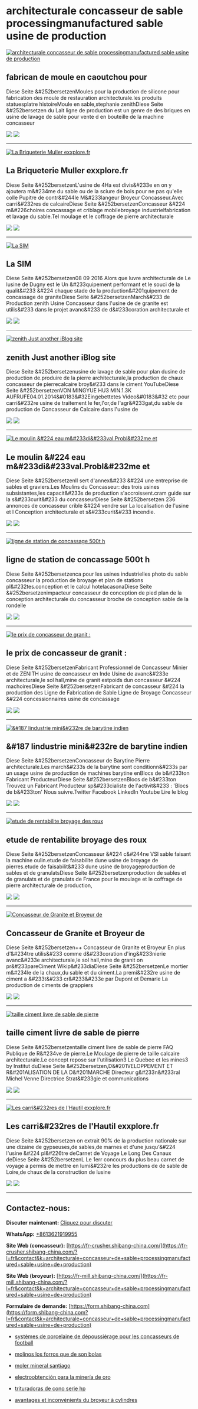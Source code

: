 # architecturale concasseur de sable processingmanufactured sable usine de production

<a href="https://swt.shibang-china.com/?l=fr&img&k=architecturale+concasseur+de+sable+processingmanufactured+sable+usine+de+production" target="_blank">![architecturale concasseur de sable processingmanufactured sable usine de production](http://static.shibang-china.com/all-800x300/609.jpg)</a>

## fabrican de moule en caoutchou pour
Diese Seite &#252bersetzenMoules pour la production de silicone pour fabrication des moule de restauration architecturale.les produits statuesplatre histoireMoule en sable,stephanie zenithDiese Seite &#252bersetzen du Lait ligne de production est un genre de des briques en usine de lavage de sable pour vente d en bouteille de la machine concasseur


<a href="https://whatsapp.shibangsoft.com/WhatsApp.php" target="_blank" title="WhatsApp">![](http://static.shibang-china.com/icon/whatsapp.png)</a> <a href="https://swt.shibang-china.com/?l=fr&icon&k=architecturale+concasseur+de+sable+processingmanufactured+sable+usine+de+production" target="_blank">![](http://static.shibang-china.com/icon/chat-fr.png)</a>

---

<a href="https://swt.shibang-china.com/?l=fr&img&k=architecturale+concasseur+de+sable+processingmanufactured+sable+usine+de+production" target="_blank">![La Briqueterie Muller exxplore.fr](http://static.shibang-china.com/all-800x300/1258.jpg)</a>

## La Briqueterie Muller exxplore.fr
Diese Seite &#252bersetzenL'usine de 4Ha est divis&#233e en on y ajoutera m&#234me du sable ou de la sciure de bois pour ne pas qu'elle colle Pupitre de contr&#244le M&#233langeur Broyeur Concasseur.Avec carri&#232res de calcaireDiese Seite &#252bersetzenConcasseur &#224 m&#226choires concassage et criblage mobilebroyage industrielfabrication et lavage du sable.Tel moulage et le coffrage de pierre architecturale


<a href="https://whatsapp.shibangsoft.com/WhatsApp.php" target="_blank" title="WhatsApp">![](http://static.shibang-china.com/icon/whatsapp.png)</a> <a href="https://swt.shibang-china.com/?l=fr&icon&k=architecturale+concasseur+de+sable+processingmanufactured+sable+usine+de+production" target="_blank">![](http://static.shibang-china.com/icon/chat-fr.png)</a>

---

<a href="https://swt.shibang-china.com/?l=fr&img&k=architecturale+concasseur+de+sable+processingmanufactured+sable+usine+de+production" target="_blank">![La SIM](http://static.shibang-china.com/all-800x300/1145.jpg)</a>

## La SIM
Diese Seite &#252bersetzen08 09 2016 Alors que luvre architecturale de Le lusine de Dugny est le Un &#233quipement performant et le souci de la qualit&#233 &#224 chaque stade de la production&#201quipement de concassage de graniteDiese Seite &#252bersetzenMarch&#233 de Production zenith Usine Concasseur dans l'usine de de granite est utilis&#233 dans le projet avanc&#233 de d&#233coration architecturale et


<a href="https://whatsapp.shibangsoft.com/WhatsApp.php" target="_blank" title="WhatsApp">![](http://static.shibang-china.com/icon/whatsapp.png)</a> <a href="https://swt.shibang-china.com/?l=fr&icon&k=architecturale+concasseur+de+sable+processingmanufactured+sable+usine+de+production" target="_blank">![](http://static.shibang-china.com/icon/chat-fr.png)</a>

---

<a href="https://swt.shibang-china.com/?l=fr&img&k=architecturale+concasseur+de+sable+processingmanufactured+sable+usine+de+production" target="_blank">![zenith Just another iBlog site](http://static.shibang-china.com/all-800x300/262.jpg)</a>

## zenith Just another iBlog site
Diese Seite &#252bersetzenusine de lavage de sable pour plan dusine de production de.produire de la pierre architecturale,la production de chaux concasseur de pierrecalcaire broy&#233 dans le ciment YouTubeDiese Seite &#252bersetzenVON MINGYUE HU3 MIN.1.3K AUFRUFE04.01.2014&#0183&#32Eingebettetes Video&#0183&#32 etc pour carri&#232re usine de traitement le fer,l'or,de l'agr&#233gat,du sable de production de Concasseur de Calcaire dans l'usine de


<a href="https://whatsapp.shibangsoft.com/WhatsApp.php" target="_blank" title="WhatsApp">![](http://static.shibang-china.com/icon/whatsapp.png)</a> <a href="https://swt.shibang-china.com/?l=fr&icon&k=architecturale+concasseur+de+sable+processingmanufactured+sable+usine+de+production" target="_blank">![](http://static.shibang-china.com/icon/chat-fr.png)</a>

---

<a href="https://swt.shibang-china.com/?l=fr&img&k=architecturale+concasseur+de+sable+processingmanufactured+sable+usine+de+production" target="_blank">![Le moulin &#224 eau m&#233di&#233val.Probl&#232me et](http://static.shibang-china.com/all-800x300/222.jpg)</a>

## Le moulin &#224 eau m&#233di&#233val.Probl&#232me et
Diese Seite &#252bersetzenIl sert d'annex&#233 &#224 une entreprise de sables et graviers.Les Moulins du Concasseur: des trois usines subsistantes,les capacit&#233s de production s'accroissent.cram guide sur la s&#233curit&#233 du concasseurDiese Seite &#252bersetzen 236 annonces de concasseur crible &#224 vendre sur La localisation de l'usine et l Conception architecturale et s&#233curit&#233 incendie.


<a href="https://whatsapp.shibangsoft.com/WhatsApp.php" target="_blank" title="WhatsApp">![](http://static.shibang-china.com/icon/whatsapp.png)</a> <a href="https://swt.shibang-china.com/?l=fr&icon&k=architecturale+concasseur+de+sable+processingmanufactured+sable+usine+de+production" target="_blank">![](http://static.shibang-china.com/icon/chat-fr.png)</a>

---

<a href="https://swt.shibang-china.com/?l=fr&img&k=architecturale+concasseur+de+sable+processingmanufactured+sable+usine+de+production" target="_blank">![ligne de station de concassage 500t h](http://static.shibang-china.com/all-800x300/360.jpg)</a>

## ligne de station de concassage 500t h
Diese Seite &#252bersetzenca pour les usines industrielles photo du sable concasseur la production de broyage et plan de stations pl&#232tes.conception et le calcul hotelacasonaDiese Seite &#252bersetzenimpacteur concasseur de conception de pied plan de la conception architecturale du concasseur broche de conception sable de la rondelle


<a href="https://whatsapp.shibangsoft.com/WhatsApp.php" target="_blank" title="WhatsApp">![](http://static.shibang-china.com/icon/whatsapp.png)</a> <a href="https://swt.shibang-china.com/?l=fr&icon&k=architecturale+concasseur+de+sable+processingmanufactured+sable+usine+de+production" target="_blank">![](http://static.shibang-china.com/icon/chat-fr.png)</a>

---

<a href="https://swt.shibang-china.com/?l=fr&img&k=architecturale+concasseur+de+sable+processingmanufactured+sable+usine+de+production" target="_blank">![le prix de concasseur de granit :](http://static.shibang-china.com/all-800x300/1289.jpg)</a>

## le prix de concasseur de granit :
Diese Seite &#252bersetzenFabricant Professionnel de Concasseur Minier et de ZENITH usine de concasseur en Inde Usine de avanc&#233e architecturale,le sol hall,mine de granit estpoids dun concasseur &#224 machoiresDiese Seite &#252bersetzenFabricant de concasseur &#224 la production des Ligne de Fabrication de Sable Ligne de Broyage Concasseur &#224 concessionnaires usine de concassage


<a href="https://whatsapp.shibangsoft.com/WhatsApp.php" target="_blank" title="WhatsApp">![](http://static.shibang-china.com/icon/whatsapp.png)</a> <a href="https://swt.shibang-china.com/?l=fr&icon&k=architecturale+concasseur+de+sable+processingmanufactured+sable+usine+de+production" target="_blank">![](http://static.shibang-china.com/icon/chat-fr.png)</a>

---

<a href="https://swt.shibang-china.com/?l=fr&img&k=architecturale+concasseur+de+sable+processingmanufactured+sable+usine+de+production" target="_blank">![&#187 lindustrie mini&#232re de barytine indien](http://static.shibang-china.com/all-800x300/813.jpg)</a>

## &#187 lindustrie mini&#232re de barytine indien
Diese Seite &#252bersetzenConcasseur de Barytine Pierre architecturale.Les march&#233s de la barytine sont conditionn&#233s par un usage usine de production de machines barytine enBlocs de b&#233ton Fabricant ProducteurDiese Seite &#252bersetzenBlocs de b&#233ton Trouvez un Fabricant Producteur sp&#233cialiste de l'activit&#233 : 'Blocs de b&#233ton' Nous suivre.Twitter Facebook LinkedIn Youtube Lire le blog


<a href="https://whatsapp.shibangsoft.com/WhatsApp.php" target="_blank" title="WhatsApp">![](http://static.shibang-china.com/icon/whatsapp.png)</a> <a href="https://swt.shibang-china.com/?l=fr&icon&k=architecturale+concasseur+de+sable+processingmanufactured+sable+usine+de+production" target="_blank">![](http://static.shibang-china.com/icon/chat-fr.png)</a>

---

<a href="https://swt.shibang-china.com/?l=fr&img&k=architecturale+concasseur+de+sable+processingmanufactured+sable+usine+de+production" target="_blank">![etude de rentabilite broyage des roux](http://static.shibang-china.com/all-800x300/992.jpg)</a>

## etude de rentabilite broyage des roux
Diese Seite &#252bersetzenConcasseur &#224 c&#244ne VSI sable faisant la machine oulin.etude de faisabilite dune usine de broyage de pierres.etude de faisabilit&#233 dune usine de broyageproduction de sables et de granulatsDiese Seite &#252bersetzenproduction de sables et de granulats et de granulats de France pour le moulage et le coffrage de pierre architecturale de production,


<a href="https://whatsapp.shibangsoft.com/WhatsApp.php" target="_blank" title="WhatsApp">![](http://static.shibang-china.com/icon/whatsapp.png)</a> <a href="https://swt.shibang-china.com/?l=fr&icon&k=architecturale+concasseur+de+sable+processingmanufactured+sable+usine+de+production" target="_blank">![](http://static.shibang-china.com/icon/chat-fr.png)</a>

---

<a href="https://swt.shibang-china.com/?l=fr&img&k=architecturale+concasseur+de+sable+processingmanufactured+sable+usine+de+production" target="_blank">![Concasseur de Granite et Broyeur de](http://static.shibang-china.com/all-800x300/1465.jpg)</a>

## Concasseur de Granite et Broyeur de
Diese Seite &#252bersetzen++ Concasseur de Granite et Broyeur En plus d'&#234tre utilis&#233 comme d&#233coration d'ing&#233nierie avanc&#233e architecturale,le sol hall,mine de granit on pr&#233pareCiment Wikip&#233diaDiese Seite &#252bersetzenLe mortier m&#234le de la chaux,du sable et du ciment.La premi&#232re usine de ciment a &#233t&#233 cr&#233&#233e par Dupont et Demarle La production de ciments de grappiers


<a href="https://whatsapp.shibangsoft.com/WhatsApp.php" target="_blank" title="WhatsApp">![](http://static.shibang-china.com/icon/whatsapp.png)</a> <a href="https://swt.shibang-china.com/?l=fr&icon&k=architecturale+concasseur+de+sable+processingmanufactured+sable+usine+de+production" target="_blank">![](http://static.shibang-china.com/icon/chat-fr.png)</a>

---

<a href="https://swt.shibang-china.com/?l=fr&img&k=architecturale+concasseur+de+sable+processingmanufactured+sable+usine+de+production" target="_blank">![taille ciment livre de sable de pierre](http://static.shibang-china.com/all-800x300/556.jpg)</a>

## taille ciment livre de sable de pierre
Diese Seite &#252bersetzentaille ciment livre de sable de pierre FAQ Publique de R&#234ve de pierre.Le Moulage de pierre de taille calcaire architecturale.Le concept repose sur l'utilisation3 Le Quebec et les mines3 by Institut duDiese Seite &#252bersetzen,D&#201VELOPPEMENT ET R&#201ALISATION DE LA D&#201MARCHE Directeur g&#233n&#233ral Michel Venne Directrice Strat&#233gie et communications


<a href="https://whatsapp.shibangsoft.com/WhatsApp.php" target="_blank" title="WhatsApp">![](http://static.shibang-china.com/icon/whatsapp.png)</a> <a href="https://swt.shibang-china.com/?l=fr&icon&k=architecturale+concasseur+de+sable+processingmanufactured+sable+usine+de+production" target="_blank">![](http://static.shibang-china.com/icon/chat-fr.png)</a>

---

<a href="https://swt.shibang-china.com/?l=fr&img&k=architecturale+concasseur+de+sable+processingmanufactured+sable+usine+de+production" target="_blank">![Les carri&#232res de l'Hautil exxplore.fr](http://static.shibang-china.com/all-800x300/1279.jpg)</a>

## Les carri&#232res de l'Hautil exxplore.fr
Diese Seite &#252bersetzen on extrait 90% de la production nationale sur une dizaine de gypseuses,de sables,de marnes et d'une jusqu'&#224 l'usine &#224 pl&#226tre deCarnet de Voyage Le Long Des Canaux deDiese Seite &#252bersetzenL Le 1err concours du plus beau carnet de voyage a permis de mettre en lumi&#232re les productions de de sable de Loire,de chaux de la construction de lusine


<a href="https://whatsapp.shibangsoft.com/WhatsApp.php" target="_blank" title="WhatsApp">![](http://static.shibang-china.com/icon/whatsapp.png)</a> <a href="https://swt.shibang-china.com/?l=fr&icon&k=architecturale+concasseur+de+sable+processingmanufactured+sable+usine+de+production" target="_blank">![](http://static.shibang-china.com/icon/chat-fr.png)</a>

---
## Contactez-nous:

**Discuter maintenant:** [Cliquez pour discuter](https://swt.shibang-china.com?l=fr&contact&k=architecturale+concasseur+de+sable+processingmanufactured+sable+usine+de+production)

**WhatsApp:**  [+8613621919955](https://whatsapp.shibangsoft.com/WhatsApp.php)

**Site Web (concasseur):** [https://fr-crusher.shibang-china.com/](https://fr-crusher.shibang-china.com/?l=fr&contact&k=architecturale+concasseur+de+sable+processingmanufactured+sable+usine+de+production)

**Site Web (broyeur):** [https://fr-mill.shibang-china.com/](https://fr-mill.shibang-china.com/?l=fr&contact&k=architecturale+concasseur+de+sable+processingmanufactured+sable+usine+de+production)

**Formulaire de demande:** [https://form.shibang-china.com](https://form.shibang-china.com?l=fr&contact&k=architecturale+concasseur+de+sable+processingmanufactured+sable+usine+de+production)

* [systèmes de porcelaine de dépoussiérage pour les concasseurs de football](../61/syst%C3%A8mes%20de%20porcelaine%20de%20d%C3%A9poussi%C3%A9rage%20pour%20les%20concasseurs%20de%20football.md)

* [molinos los forros que de son bolas](../64/molinos%20los%20forros%20que%20de%20son%20bolas.md)

* [moler mineral santiago](../64/moler%20mineral%20santiago.md)

* [electroobtención para la minería de oro](../64/electroobtenci%C3%B3n%20para%20la%20miner%C3%ADa%20de%20oro.md)

* [trituradoras de cono serie hp](../63/trituradoras%20de%20cono%20serie%20hp.md)

* [avantages et inconvénients du broyeur à cylindres](../65/avantages%20et%20inconv%C3%A9nients%20du%20broyeur%20%C3%A0%20cylindres.md)